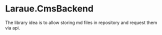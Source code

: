# Laraue.CmsBackend

The library idea is to allow storing md files in repository and request them via api.